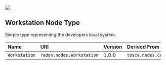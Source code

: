 ![](https://img.shields.io/badge/Status:-RELEASED-green)

## Workstation Node Type

Simple type representing the developers local system.

| Name | URI | Version | Derived From |
|:---- |:--- |:------- |:------------ |
| `Workstation` | `radon.nodes.Workstation` | 1.0.0 | `tosca.nodes.Compute` |
